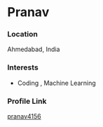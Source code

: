 # Pranav

### Location

Ahmedabad, India

### Interests

- Coding , Machine Learning

### Profile Link

[pranav4156](https://github.com/pranav4156)

